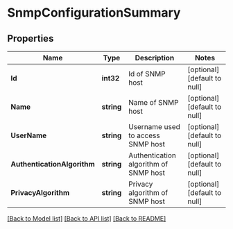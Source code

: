 # SnmpConfigurationSummary

## Properties
Name | Type | Description | Notes
------------ | ------------- | ------------- | -------------
**Id** | **int32** | Id of SNMP host | [optional] [default to null]
**Name** | **string** | Name of SNMP host | [optional] [default to null]
**UserName** | **string** | Username used to access SNMP host | [optional] [default to null]
**AuthenticationAlgorithm** | **string** | Authentication algorithm of SNMP host | [optional] [default to null]
**PrivacyAlgorithm** | **string** | Privacy algorithm of SNMP host | [optional] [default to null]

[[Back to Model list]](../README.md#documentation-for-models) [[Back to API list]](../README.md#documentation-for-api-endpoints) [[Back to README]](../README.md)

